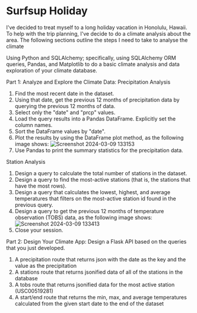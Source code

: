 # Surfsup Holiday
I've decided to treat myself to a long holiday vacation in Honolulu, Hawaii. To help with the trip planning, I've decide to do a climate analysis about the area. The following sections outline the steps I need to take to analyse the climate

Using Python and SQLAlchemy; specifically, using SQLAlchemy ORM queries, Pandas, and Matplotlib to do a basic climate analysis and data exploration of your climate database.

Part 1: Analyze and Explore the Climate Data:
Precipitation Analysis
1. Find the most recent date in the dataset.
2. Using that date, get the previous 12 months of precipitation data by querying the previous 12 months of data.
3. Select only the "date" and "prcp" values.
4. Load the query results into a Pandas DataFrame. Explicitly set the column names.
5. Sort the DataFrame values by "date".
6. Plot the results by using the DataFrame plot method, as the following image shows:
   ![Screenshot 2024-03-09 133153](https://github.com/TyliOnel/Surfsup_Holiday/assets/153153538/c1813e61-cce4-4d0f-a6c8-e931c0b8ba06)
7. Use Pandas to print the summary statistics for the precipitation data.

Station Analysis
1. Design a query to calculate the total number of stations in the dataset.
2. Design a query to find the most-active stations (that is, the stations that have the most rows).
3. Design a query that calculates the lowest, highest, and average temperatures that filters on the most-active station id found in the previous query.
4. Design a query to get the previous 12 months of temperature observation (TOBS) data, as the following image shows:
   ![Screenshot 2024-03-09 133413](https://github.com/TyliOnel/Surfsup_Holiday/assets/153153538/c284432b-829b-405e-97b5-9b7e1bfbbbd6)
6. Close your session.

Part 2: Design Your Climate App:
Design a Flask API based on the queries that you just developed.
1. A precipitation route that returns json with the date as the key and the value as the precipitation
2. A stations route that returns jsonified data of all of the stations in the database
3. A tobs route that returns jsonified data for the most active station (USC00519281)
4. A start/end route that returns the min, max, and average temperatures calculated from the given start date to the end of the dataset
